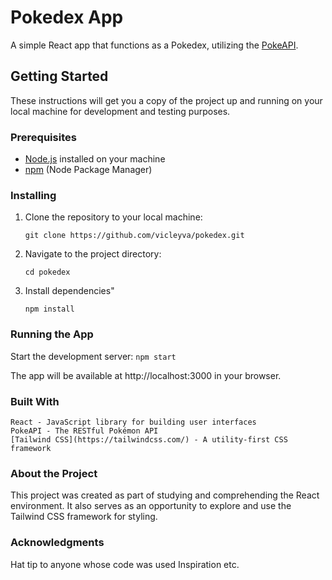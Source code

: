 # Pokedex App

A simple React app that functions as a Pokedex, utilizing the [PokeAPI](https://pokeapi.co/api/v2/).

## Getting Started

These instructions will get you a copy of the project up and running on your local machine for development and testing purposes.

### Prerequisites

- [Node.js](https://nodejs.org/) installed on your machine
- [npm](https://www.npmjs.com/) (Node Package Manager)

### Installing

1. Clone the repository to your local machine:
    
   `git clone https://github.com/vicleyva/pokedex.git`

2. Navigate to the project directory:

    `cd pokedex`

3. Install dependencies"

    `npm install`

### Running the App

Start the development server:
    `npm start`

The  app will be available at http://localhost:3000 in your browser.

### Built With

    React - JavaScript library for building user interfaces
    PokeAPI - The RESTful Pokémon API
    [Tailwind CSS](https://tailwindcss.com/) - A utility-first CSS framework

### About the Project

This project was created as part of studying and comprehending the React environment. It also serves as an opportunity to explore and use the Tailwind CSS framework for styling.

### Acknowledgments

Hat tip to anyone whose code was used
Inspiration
etc.